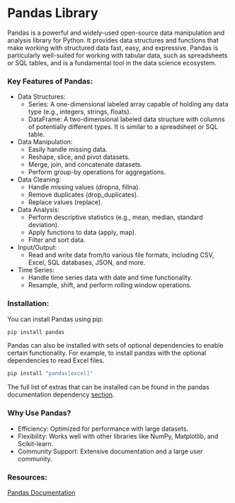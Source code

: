 # Pandas Library

Pandas is a powerful and widely-used open-source data manipulation and analysis library for Python. It provides data structures and functions that make working with structured data fast, easy, and expressive. Pandas is particularly well-suited for working with tabular data, such as spreadsheets or SQL tables, and is a fundamental tool in the data science ecosystem.

### Key Features of Pandas:
- Data Structures:
  - Series: A one-dimensional labeled array capable of holding any data type (e.g., integers, strings, floats).
  - DataFrame: A two-dimensional labeled data structure with columns of potentially different types. It is similar to a spreadsheet or SQL table.
- Data Manipulation:
  - Easily handle missing data.
  - Reshape, slice, and pivot datasets.
  - Merge, join, and concatenate datasets.
  - Perform group-by operations for aggregations.
- Data Cleaning:
  - Handle missing values (dropna, fillna).
  - Remove duplicates (drop_duplicates).
  - Replace values (replace).
- Data Analysis:
  - Perform descriptive statistics (e.g., mean, median, standard deviation).
  - Apply functions to data (apply, map).
  - Filter and sort data.
- Input/Output:
  - Read and write data from/to various file formats, including CSV, Excel, SQL databases, JSON, and more.
- Time Series:
  - Handle time series data with date and time functionality.
  - Resample, shift, and perform rolling window operations.

### Installation:
You can install Pandas using pip:
```python
pip install pandas
```
Pandas can also be installed with sets of optional dependencies to enable certain functionality. For example, to install pandas with the optional dependencies to read Excel files.
```python
pip install "pandas[excel]"
```
The full list of extras that can be installed can be found in the pandas documentation dependency [section](https://pandas.pydata.org/docs/getting_started/install.html#install-optional-dependencies).

### Why Use Pandas?
- Efficiency: Optimized for performance with large datasets.
- Flexibility: Works well with other libraries like NumPy, Matplotlib, and Scikit-learn.
- Community Support: Extensive documentation and a large user community.

### Resources:
[Pandas Documentation](https://pandas.pydata.org/docs/)
